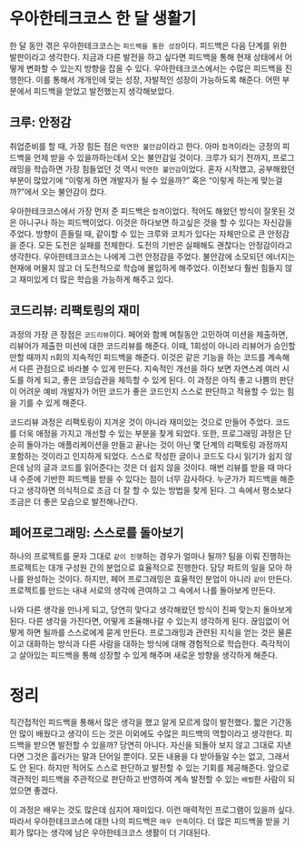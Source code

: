# 우아한테크코스 한 달 생활기

한 달 동안 겪은 우아한테크코스는 `피드백을 통한 성장`이다. 피드백은 다음 단계를 위한 발판이라고 생각한다. 
지금과 다른 발전을 하고 싶다면 피드백을 통해 현재 상태에서 어떻게 변화할 수 있는지 방향을 잡을 수 있다. 
우아한테크코스에서는 수많은 피드백을 진행한다. 이를 통해서 개개인에 맞는 성장, 자발적인 성장이 가능하도록 해준다. 
어떤 부분에서 피드백을 얻었고 발전했는지 생각해보았다.

## 크루: 안정감

취업준비를 할 때, 가장 힘든 점은 `막연한 불안감`이라고 한다. 아마 `합격`이라는 긍정의 피드백을 언제 받을 수 있을까하는데서 오는 불안감일 것이다. 
크루가 되기 전까지, 프로그래밍을 학습하면 가장 힘들었던 것 역시 `막연한 불안감`이었다. 
혼자 시작했고, 공부해왔던 부분이 많았기에 “이렇게 하면 개발자가 될 수 있을까?” 혹은 “이렇게 하는게 맞는걸까?”에서 오는 불안감이 컸다.


우아한테크코스에서 가장 먼저 준 피드백은 `합격`이었다. 적어도 해왔던 방식이 잘못된 것은 아니구나 하는 피드백이었다. 
이것은 하다보면 하고싶은 것을 할 수 있다는 자신감을 주었다. 방향이 흔들릴 때, 같이할 수 있는 크루와 코치가 있다는 자체만으로 큰 안정감을 준다. 
모든 도전은 실패를 전제한다. 도전의 기반은 실패해도 괜찮다는 안정감이라고 생각한다. 우아한테크코스는 나에게 그런 안정감을 주었다. 
불안감에 소모되던 에너지는 현재에 머물지 않고 더 도전적으로 학습에 몰입하게 해주었다. 이전보다 훨씬 힘들지 않고 재미있게 더 많은 학습을 가능하게 해주고 있다.

## 코드리뷰: 리팩토링의 재미

과정의 가장 큰 장점은 `코드리뷰`이다. 페어와 함께 며칠동안 고민하여 미션을 제출하면, 리뷰어가 제출한 미션에 대한 코드리뷰를 해준다. 
이때, 1회성이 아니라 리뷰어가 승인할만할 때까지 n회의 지속적인 피드백을 해준다. 이것은 같은 기능을 하는 코드를 계속해서 다른 관점으로 바라볼 수 있게 만든다. 
지속적인 개선을 하다 보면 자연스레 여러 시도를 하게 되고, 좋은 코딩습관을 체득할 수 있게 된다. 
이 과정은 아직 좋고 나쁨의 판단이 어려운 예비 개발자가 어떤 코드가 좋은 코드인지 스스로 판단하고 적용할 수 있는 힘을 기를 수 있게 해준다.

코드리뷰 과정은 리팩토링이 지겨운 것이 아니라 재미있는 것으로 만들어 주었다. 코드를 더욱 애정을 가지고 개선할 수 있는 부분을 찾게 되었다. 
또한, 프로그래밍 과정은 단순히 돌아가는 애플리케이션을 만들고 끝나는 것이 아닌 몇 단계의 리팩토링 과정까지 포함하는 것이라고 인지하게 되었다.
스스로 작성한 글이나 코드도 다시 읽기가 쉽지 않은데 남의 글과 코드를 읽어준다는 것은 더 쉽지 않을 것이다. 
매번 리뷰를 받을 때 마다 내 수준에 기반한 피드백을 받을 수 있다는 점이 너무 감사하다. 
누군가가 피드백을 해준다고 생각하면 의식적으로 조금 더 잘 할 수 있는 방법을 찾게 된다. 그 속에서 평소보다 조금은 더 좋은 모습으로 발전해나간다.

## 페어프로그래밍: 스스로를 돌아보기

하나의 프로젝트를 문자 그대로 `같이 진행`하는 경우가 얼마나 될까? 팀을 이뤄 진행하는 프로젝트는 대개 구성원 간의 분업으로 효율적으로 진행한다. 담당 파트의 일을 모아 하나를 완성하는 것이다. 하지만, 페어 프로그래밍은 효율적인 분업이 아니라 `같이` 만든다. 프로젝트를 만드는 내내 서로의 생각에 관여하고 그 속에서 나를 돌아보게 만든다.

나와 다른 생각을 만나게 되고, 당연히 맞다고 생각해왔던 방식이 진짜 맞는지 돌아보게 된다. 다른 생각을 가진다면, 어떻게 조율해나갈 수 있는지 생각하게 된다. 끊임없이 어떻게 하면 될까를 스스로에게 묻게 만든다. 프로그래밍과 관련된 지식을 얻는 것은 물론이고 대화하는 방식과 다른 사람을 대하는 방식에 대해 경험적으로 학습한다. 즉각적이고 살아있는 피드백을 통해 성장할 수 있게 해주며 새로운 방향을 생각하게 해준다.

# 정리

직간접적인 피드백을 통해서 많은 생각을 했고 알게 모르게 많이 발전했다. 짧은 기간동안 많이 배웠다고 생각이 드는 것은 이외에도 수많은 피드백의 역할이라고 생각한다. 피드백을 받으면 발전할 수 있을까? 당연히 아니다. 자신을 되돌아 보지 않고 그대로 지낸다면 그것은 흘러가는 말과 단어일 뿐이다. 모든 내용을 다 받아들일 수는 없고, 그래서도 안 된다. 하지만 적어도 스스로 판단하고 발전할 수 있는 기회를 제공해준다. 앞으로 객관적인 피드백을 주관적으로 판단하고 반영하여 계속 발전할 수 있는 `배럴`한 사람이 되었으면 좋겠다.

이 과정은 배우는 것도 많은데 심지어 재미있다. 이런 매력적인 프로그램이 있을까 싶다. 따라서 우아한테크코스에 대한 나의 피드백은 `매우 만족`이다. 더 많은 피드백을 받을 기회가 많다는 생각에 남은 우아한테크코스 생활이 더 기대된다. 
